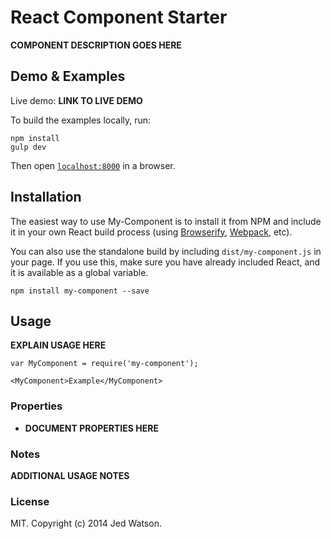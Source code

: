 React Component Starter
=======================

__COMPONENT DESCRIPTION GOES HERE__


## Demo & Examples

Live demo: __LINK TO LIVE DEMO__

To build the examples locally, run:

```
npm install
gulp dev
```

Then open [`localhost:8000`](http://localhost:8000) in a browser.


## Installation

The easiest way to use My-Component is to install it from NPM and include it in your own React build process (using [Browserify](http://browserify.org), [Webpack](http://webpack.github.io/), etc).

You can also use the standalone build by including `dist/my-component.js` in your page. If you use this, make sure you have already included React, and it is available as a global variable.

```
npm install my-component --save
```


## Usage

__EXPLAIN USAGE HERE__

```
var MyComponent = require('my-component');

<MyComponent>Example</MyComponent>
```

### Properties

* __DOCUMENT PROPERTIES HERE__

### Notes

__ADDITIONAL USAGE NOTES__

### License

MIT. Copyright (c) 2014 Jed Watson.

